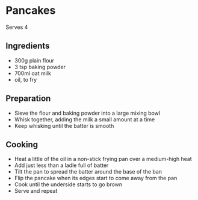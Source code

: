 # Pancakes

Serves 4

## Ingredients

- 300g plain flour
- 3 tsp baking powder
- 700ml oat milk
- oil, to fry

## Preparation

- Sieve the flour and baking powder into a large mixing bowl
- Whisk together, adding the milk a small amount at a time
- Keep whisking until the batter is smooth

## Cooking

- Heat a little of the oil in a non-stick frying pan over a medium-high heat
- Add just less than a ladle full of batter
- Tilt the pan to spread the batter around the base of the ban
- Flip the pancake when its edges start to come away from the pan
- Cook until the underside starts to go brown
- Serve and repeat
